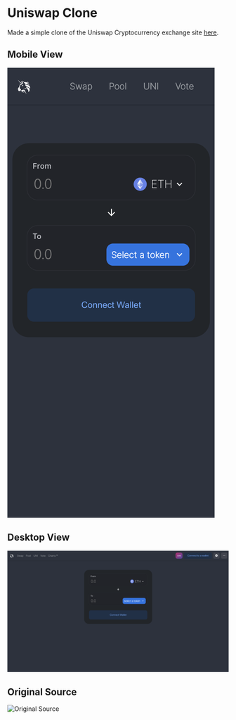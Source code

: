 # Uniswap Clone
Made a simple clone of the Uniswap Cryptocurrency exchange site [here](https://app.uniswap.org/#/swap).
## Mobile View
![alt text](https://github.com/pgen0x/uniswapclone/raw/main/Screen%20Shot%202020-12-17%20at%2012.51.29%20PM.png "Mobile View")

## Desktop View
![alt text](https://github.com/pgen0x/uniswapclone/raw/main/Screen%20Shot%202020-12-17%20at%2012.50.59%20PM.png "Desktop View")

## Original Source
![Original Source](https://github.com/Mathews41/Uniswap-clone/ "Original Source")